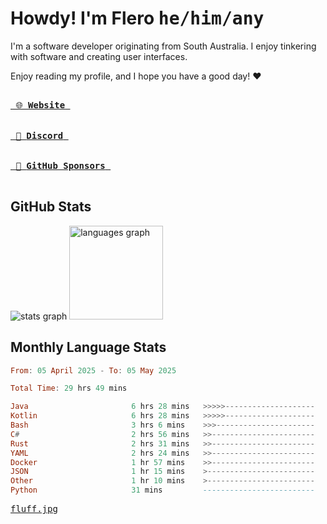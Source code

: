 # Howdy! I'm Flero <kbd>he/him/any</kbd>

I'm a software developer originating from South Australia. I enjoy tinkering with software and creating user interfaces.

Enjoy reading my profile, and I hope you have a good day! :heart:

<a href="https://flero.dev/">
    <kbd>
        <br>
        &nbsp;🌐 <strong>Website</strong>&nbsp;
        <br>
        <br>
    </kbd>
</a>

<a href="https://discord.com/users/1059375676769189938">
    <kbd>
        <br>
        &nbsp;💬 <strong>Discord</strong>&nbsp;
        <br>
        <br>
    </kbd>
</a>

<a href="https://github.com/sponsors/flerouwu">
    <kbd>
        <br>
        &nbsp;🩷 <strong>GitHub Sponsors</strong>&nbsp;
        <br>
        <br>
    </kbd>
</a>

## GitHub Stats
<!-- <p> allows it to be shown side-by-side -->
<div>
  <img src="https://github-readme-stats.vercel.app/api?hide_title=true&hide_rank=false&show_icons=true&include_all_commits=true&count_private=true&disable_animations=true&theme=github_dark&locale=en&hide_border=true&username=flerouwu" alt="stats graph"  />
  <img src="https://github-readme-stats.vercel.app/api/top-langs?locale=en&hide_title=false&langs_count=5&theme=github_dark&hide_border=true&username=flerouwu&layout=compact" alt="languages graph" height="150"  />
</div>

## Monthly Language Stats

<!--START_SECTION:waka-->

```haskell
From: 05 April 2025 - To: 05 May 2025

Total Time: 29 hrs 49 mins

Java                       6 hrs 28 mins   >>>>>--------------------   20.91 %
Kotlin                     6 hrs 28 mins   >>>>>--------------------   20.88 %
Bash                       3 hrs 6 mins    >>>----------------------   10.03 %
C#                         2 hrs 56 mins   >>-----------------------   09.49 %
Rust                       2 hrs 31 mins   >>-----------------------   08.17 %
YAML                       2 hrs 24 mins   >>-----------------------   07.79 %
Docker                     1 hr 57 mins    >>-----------------------   06.31 %
JSON                       1 hr 15 mins    >------------------------   04.04 %
Other                      1 hr 10 mins    >------------------------   03.81 %
Python                     31 mins         -------------------------   01.71 %
```

<!--END_SECTION:waka-->

<a href="https://raw.githubusercontent.com/flerouwu/flerouwu/main/fluff.jpg">
  <kbd>fluff.jpg</kbd>
</a>
